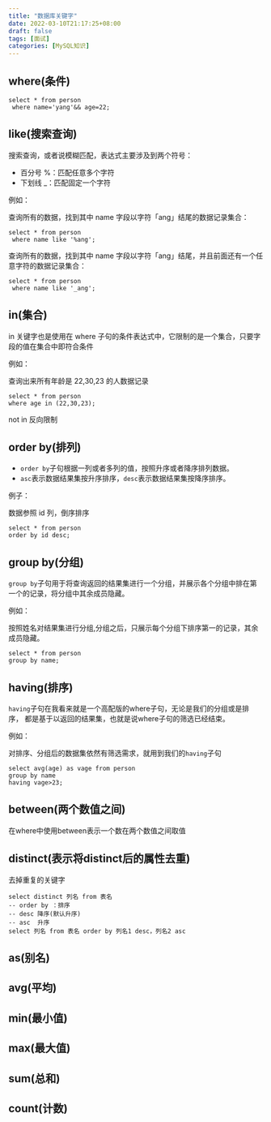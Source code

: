 ```yaml
---
title: "数据库关键字"
date: 2022-03-10T21:17:25+08:00
draft: false
tags: [面试]
categories: [MySQL知识]
---
```

## where(条件)

```mysql
select * from person
 where name='yang'&& age=22;
```

## like(搜索查询)

搜索查询，或者说模糊匹配，表达式主要涉及到两个符号：

* 百分号 %：匹配任意多个字符 
* 下划线 _：匹配固定一个字符

例如：

查询所有的数据，找到其中 name 字段以字符「ang」结尾的数据记录集合：

```mysql
select * from person
 where name like '%ang';
```

查询所有的数据，找到其中 name 字段以字符「ang」结尾，并且前面还有一个任意字符的数据记录集合：

```mysql
select * from person
 where name like '_ang';
```

## in(集合)

in 关键字也是使用在 where 子句的条件表达式中，它限制的是一个集合，只要字段的值在集合中即符合条件

例如：

查询出来所有年龄是 22,30,23 的人数据记录
```mysql
select * from person
where age in (22,30,23);
```

not in 反向限制

## order by(排列)

* `order by`子句根据一列或者多列的值，按照升序或者降序排列数据。 
* `asc`表示数据结果集按升序排序，`desc`表示数据结果集按降序排序。

例子：

数据参照 id 列，倒序排序
```mysql
select * from person
order by id desc;
```

## group by(分组)

`group by`子句用于将查询返回的结果集进行一个分组，并展示各个分组中排在第一个的记录，将分组中其余成员隐藏。

例如：

按照姓名对结果集进行分组,分组之后，只展示每个分组下排序第一的记录，其余成员隐藏。
```mysql
select * from person
group by name;
```

## having(排序)

`having`子句在我看来就是一个高配版的where子句，无论是我们的分组或是排序，
都是基于以返回的结果集，也就是说where子句的筛选已经结束。

例如：

对排序、分组后的数据集依然有筛选需求，就用到我们的`having`子句
```mysql
select avg(age) as vage from person
group by name
having vage>23;
```

## between(两个数值之间)

在where中使用between表示一个数在两个数值之间取值

## distinct(表示将distinct后的属性去重)

去掉重复的关键字

```mysql
select distinct 列名 from 表名
-- order by ：排序
-- desc 降序(默认升序)
-- asc  升序
select 列名 from 表名 order by 列名1 desc，列名2 asc
```

## as(别名)

## avg(平均)

## min(最小值)

## max(最大值)

## sum(总和)

## count(计数)


